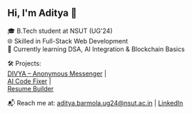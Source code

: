 ## Hi, I'm Aditya 👋

🎓 B.Tech student at NSUT (UG'24)  
🌐 Skilled in Full-Stack Web Development  
🧠 Currently learning DSA, AI Integration & Blockchain Basics  

🛠️ Projects:  
[DIVYA – Anonymous Messenger](https://divya-cu7a.onrender.com/) |  
[AI Code Fixer](https://ai-code-fixer-1.onrender.com/) |  
[Resume Builder](https://resume-gzxw.onrender.com/)

📬 Reach me at: aditya.barmola.ug24@nsut.ac.in | [LinkedIn](https://www.linkedin.com/in/aditya-barmola-95ab19269/)
